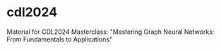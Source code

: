 # cdl2024
Material for CDL2024 Masterclass: "Mastering Graph Neural Networks: From Fundamentals to Applications"
